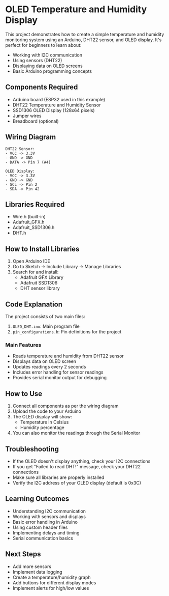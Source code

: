 # OLED Temperature and Humidity Display

This project demonstrates how to create a simple temperature and humidity monitoring system using an Arduino, DHT22 sensor, and OLED display. It's perfect for beginners to learn about:
- Working with I2C communication
- Using sensors (DHT22)
- Displaying data on OLED screens
- Basic Arduino programming concepts

## Components Required
- Arduino board (ESP32 used in this example)
- DHT22 Temperature and Humidity Sensor
- SSD1306 OLED Display (128x64 pixels)
- Jumper wires
- Breadboard (optional)

## Wiring Diagram
```
DHT22 Sensor:
- VCC -> 3.3V
- GND -> GND
- DATA -> Pin 7 (A4)

OLED Display:
- VCC -> 3.3V
- GND -> GND
- SCL -> Pin 2
- SDA -> Pin 42
```

## Libraries Required
- Wire.h (built-in)
- Adafruit_GFX.h
- Adafruit_SSD1306.h
- DHT.h

## How to Install Libraries
1. Open Arduino IDE
2. Go to Sketch -> Include Library -> Manage Libraries
3. Search for and install:
   - Adafruit GFX Library
   - Adafruit SSD1306
   - DHT sensor library

## Code Explanation
The project consists of two main files:
1. `OLED_DHT.ino`: Main program file
2. `pin_configurations.h`: Pin definitions for the project

### Main Features
- Reads temperature and humidity from DHT22 sensor
- Displays data on OLED screen
- Updates readings every 2 seconds
- Includes error handling for sensor readings
- Provides serial monitor output for debugging

## How to Use
1. Connect all components as per the wiring diagram
2. Upload the code to your Arduino
3. The OLED display will show:
   - Temperature in Celsius
   - Humidity percentage
4. You can also monitor the readings through the Serial Monitor

## Troubleshooting
- If the OLED doesn't display anything, check your I2C connections
- If you get "Failed to read DHT!" message, check your DHT22 connections
- Make sure all libraries are properly installed
- Verify the I2C address of your OLED display (default is 0x3C)

## Learning Outcomes
- Understanding I2C communication
- Working with sensors and displays
- Basic error handling in Arduino
- Using custom header files
- Implementing delays and timing
- Serial communication basics

## Next Steps
- Add more sensors
- Implement data logging
- Create a temperature/humidity graph
- Add buttons for different display modes
- Implement alerts for high/low values
